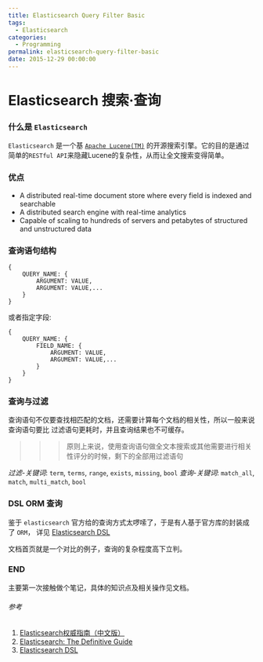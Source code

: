 ```yaml
---
title: Elasticsearch Query Filter Basic
tags:
  - Elasticsearch
categories:
  - Programming
permalink: elasticsearch-query-filter-basic
date: 2015-12-29 00:00:00
---
```



Elasticsearch 搜索·查询
======

### 什么是 `Elasticsearch`

`Elasticsearch` 是一个基 [`Apache Lucene(TM)`](https://lucene.apache.org/core/) 的开源搜索引擎。它的目的是通过简单的`RESTful API`来隐藏Lucene的复杂性，从而让全文搜索变得简单。

### 优点

- A distributed real-time document store where every field is indexed and searchable
- A distributed search engine with real-time analytics
- Capable of scaling to hundreds of servers and petabytes of structured and unstructured data

### 查询语句结构

```
{
    QUERY_NAME: {
        ARGUMENT: VALUE,
        ARGUMENT: VALUE,...
    }
}
```

或者指定字段:

```
{
    QUERY_NAME: {
        FIELD_NAME: {
            ARGUMENT: VALUE,
            ARGUMENT: VALUE,...
        }
    }
}
```

### 查询与过滤

查询语句不仅要查找相匹配的文档，还需要计算每个文档的相关性，所以一般来说查询语句要比 过滤语句更耗时，并且查询结果也不可缓存。

>>>原则上来说，使用查询语句做全文本搜索或其他需要进行相关性评分的时候，剩下的全部用过滤语句

*过滤-关键词*: `term`, `terms`, `range`, `exists`, `missing`, `bool`
*查询-关键词*: `match_all`, `match`, `multi_match`, `bool`

### DSL ORM 查询
鉴于 `elasticsearch` 官方给的查询方式太啰嗦了，于是有人基于官方库的封装成了 `ORM`， 详见 [Elasticsearch DSL](https://elasticsearch-dsl.readthedocs.org/en/latest/index.html)

文档首页就是一个对比的例子，查询的复杂程度高下立判。

### END
主要第一次接触做个笔记，具体的知识点及相关操作见文档。

###### 参考

1. [Elasticsearch权威指南（中文版）](https://www.gitbook.com/book/looly/elasticsearch-the-definitive-guide-cn/details)
2. [Elasticsearch: The Definitive Guide](https://www.elastic.co/guide/en/elasticsearch/guide/master/index.html)
3.  [Elasticsearch DSL](https://elasticsearch-dsl.readthedocs.org/en/latest/index.html)


